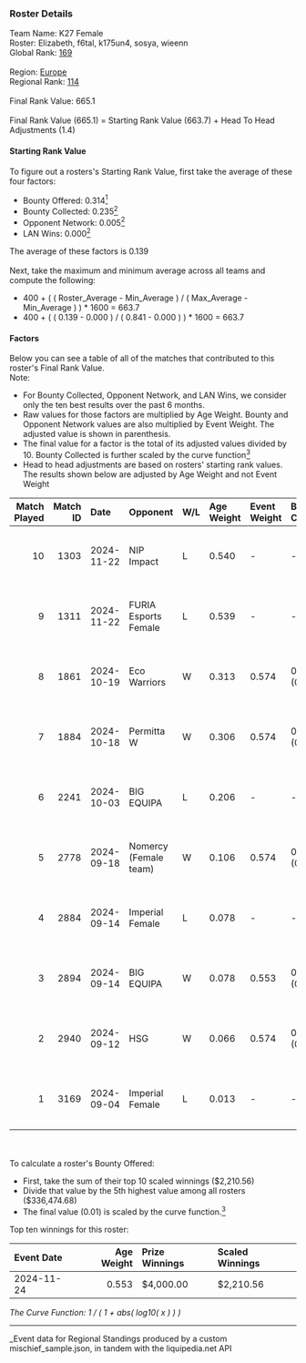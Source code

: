 ### Roster Details<br />
Team Name: K27 Female<br />
Roster: Elizabeth, f6tal, k175un4, sosya, wieenn<br />
Global Rank: [169](../../standings_global_2025_03_01.md)<br />
<br />
Region: [Europe]( ../../standings_europe_2025_03_01.md)<br />
Regional Rank: [114]( ../../standings_europe_2025_03_01.md)<br />
<br />
Final Rank Value:  665.1<br />
<br />
Final Rank Value (665.1) = Starting Rank Value (663.7) + Head To Head Adjustments (1.4)<br />

#### Starting Rank Value<br />
To figure out a rosters's Starting Rank Value, first take the average of these four factors:<br />
- Bounty Offered: 0.314[<sup>1</sup>](#table2)
- Bounty Collected: 0.235[<sup>2</sup>](#table1)
- Opponent Network: 0.005[<sup>2</sup>](#table1)
- LAN Wins: 0.000[<sup>2</sup>](#table1)

The average of these factors is 0.139<br />
<br />
Next, take the maximum and minimum average across all teams and compute the following:<br />
- 400 + ( ( Roster_Average - Min_Average ) / ( Max_Average - Min_Average ) ) * 1600 = 663.7
- 400 + ( ( 0.139 - 0.000 ) / ( 0.841 - 0.000 ) ) * 1600 = 663.7


#### Factors<br />
Below you can see a table of all of the matches that contributed to this roster's Final Rank Value.<br />
Note:<br />

- For Bounty Collected, Opponent Network, and LAN Wins, we consider only the ten best results over the past 6 months.
- Raw values for those factors are multiplied by Age Weight. Bounty and Opponent Network values are also multiplied by Event Weight. The adjusted value is shown in parenthesis.
- The final value for a factor is the total of its adjusted values divided by 10. Bounty Collected is further scaled by the curve function[<sup>3</sup>](#curveFunction)
- Head to head adjustments are based on rosters' starting rank values. The results shown below are adjusted by Age Weight and not Event Weight
<span id="table1"></span><br />


| Match Played | Match ID | Date       | Opponent              | W/L | Age Weight | Event Weight | Bounty Collected | Opponent Network | LAN Wins  | H2H Adj. | Roster                                   |
| -: | -: | :- | :- | :- | :- | :- | :- | :- | :- | -: | :- |
|           10 |     1303 | 2024-11-22 | NIP Impact            | L   | 0.540      | -            | -                | -                | -         |    -8.00 | Elizabeth, f6tal, k175un4, sosya, wieenn |
|            9 |     1311 | 2024-11-22 | FURIA Esports Female  | L   | 0.539      | -            | -                | -                | -         |    -2.42 | Elizabeth, f6tal, k175un4, sosya, wieenn |
|            8 |     1861 | 2024-10-19 | Eco Warriors          | W   | 0.313      | 0.574        | 0.022 (0.004)    | 0.191 (0.034)    | 0 (0.000) |     6.60 | Elizabeth, f6tal, k175un4, sosya, wieenn |
|            7 |     1884 | 2024-10-18 | Permitta W            | W   | 0.306      | 0.574        | 0.003 (0.000)    | 0.042 (0.007)    | 0 (0.000) |     4.18 | Elizabeth, f6tal, k175un4, sosya, wieenn |
|            6 |     2241 | 2024-10-03 | BIG EQUIPA            | L   | 0.206      | -            | -                | -                | -         |    -2.44 | Elizabeth, f6tal, k175un4, sosya, wieenn |
|            5 |     2778 | 2024-09-18 | Nomercy (Female team) | W   | 0.106      | 0.574        | 0.002 (0.000)    | 0.070 (0.004)    | 0 (0.000) |     1.40 | Elizabeth, f6tal, k175un4, sosya, wieenn |
|            4 |     2884 | 2024-09-14 | Imperial Female       | L   | 0.078      | -            | -                | -                | -         |    -0.33 | Elizabeth, f6tal, k175un4, sosya, wieenn |
|            3 |     2894 | 2024-09-14 | BIG EQUIPA            | W   | 0.078      | 0.553        | 0.021 (0.001)    | 0.073 (0.003)    | 0 (0.000) |     1.54 | Elizabeth, f6tal, k175un4, sosya, wieenn |
|            2 |     2940 | 2024-09-12 | HSG                   | W   | 0.066      | 0.574        | 0.002 (0.000)    | 0.032 (0.001)    | 0 (0.000) |     0.96 | Elizabeth, f6tal, k175un4, sosya, wieenn |
|            1 |     3169 | 2024-09-04 | Imperial Female       | L   | 0.013      | -            | -                | -                | -         |    -0.05 | Elizabeth, f6tal, k175un4, sosya, wieenn |

<br />
<span id="table2"></span><br />
To calculate a roster's Bounty Offered:<br />

- First, take the sum of their top 10 scaled winnings ($2,210.56)
- Divide that value by the 5th highest value among all rosters ($336,474.68)
- The final value (0.01) is scaled by the curve function.[<sup>3</sup>](#curveFunction)

Top ten winnings for this roster:<br />

| Event Date | Age Weight | Prize Winnings | Scaled Winnings |
| :- | -: | :- | :- |
| 2024-11-24 |      0.553 | $4,000.00      | $2,210.56       |


<span id="curveFunction"></span>_The Curve Function: 1 / ( 1 + abs( log10( x ) ) )_<br />

---
_Event data for Regional Standings produced by a custom mischief_sample.json, in tandem with the liquipedia.net API<br />
